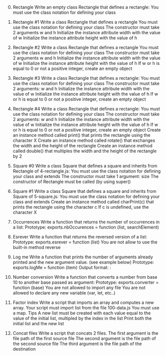 0. Rectangle
Write an empty class Rectangle that defines a rectangle:
You must use the class notation for defining your class

1. Rectangle #1
Write a class Rectangle that defines a rectangle
You must use the class notation for defining your class
The constructor must take 2 arguments w and h
Initialize the instance attribute width with the value of w
Initialize the instance attribute height with the value of h

2. Rectangle #2
Write a class Rectangle that defines a rectangle
You must use the class notation for defining your class
The constructor must take 2 arguments w and h
Initialize the instance attribute width with the value of w
Initialize the instance attribute height with the value of h
If w or h is equal to 0 or not a positive integer, create an empty object

3. Rectangle #3
Write a class Rectangle that defines a rectangle:
You must use the class notation for defining your class
The constructor must take 2 arguments: w and h
Initialize the instance attribute width with the value of w
Initialize the instance attribute height with the value of h
If w or h is equal to 0 or not a positive integer, create an empty object

4. Rectangle #4
Write a class Rectangle that defines a rectangle:
You must use the class notation for defining your class
The constructor must take 2 arguments: w and h
Initialize the instance attribute width with the value of w
Initialize the instance attribute height with the value of h
If w or h is equal to 0 or not a positive integer, create an empty object
Create an instance method called print() that prints the rectangle using the character X
Create an instance method called rotate() that exchanges the width and the height of the rectangle
Create an instance method called double() that multiples the width and the height of the rectangle by 2

5. Square #0
Write a class Square that defines a square and inherits from Rectangle of 4-rectangle.js:
You must use the class notation for defining your class and extends
The constructor must take 1 argument: size
The constructor of Rectangle must be called (by using super()

6. Square #1
Write a class Square that defines a square and inherits from Square of 5-square.js:
You must use the class notation for defining your class and extends
Create an instance method called charPrint(c) that prints the rectangle using the character c
If c is undefined, use the character X

7. Occurrences
Write a function that returns the number of occurrences in a list:
Prototype: exports.nbOccurences = function (list, searchElement)

8. Esrever
Write a function that returns the reversed version of a list:
Prototype: exports.esrever = function (list)
You are not allow to use the built-in method reverse

9. Log me
Write a function that prints the number of arguments already printed and the new argument value. (see example below)
Prototype: exports.logMe = function (item)
Output format: <number arguments already printed>: <current argument value>

10. Number conversion
Write a function that converts a number from base 10 to another base passed as argument:
Prototype: exports.converter = function (base)
You are not allowed to import any file
You are not allowed to declare any new variable (var, let, etc..)

11. Factor index
Write a script that imports an array and computes a new array.
Your script must import list from the file 100-data.js
You must use a map. Tips
A new list must be created with each value equal to the value of the initial list, multipled by the index in the list
Print both the initial list and the new list

13. Concat files
Write a script that concats 2 files.
The first argument is the file path of the first source file
The second argument is the file path of the second source file
The third argument is the file path of the destination
